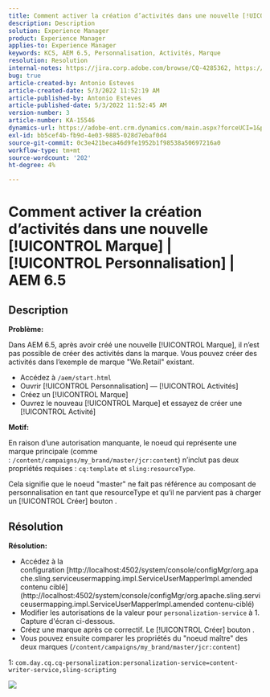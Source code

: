 ```yaml
---
title: Comment activer la création d’activités dans une nouvelle [!UICONTROL Marque] | [!UICONTROL Personnalisation] | AEM 6.5
description: Description
solution: Experience Manager
product: Experience Manager
applies-to: Experience Manager
keywords: KCS, AEM 6.5, Personnalisation, Activités, Marque
resolution: Resolution
internal-notes: https://jira.corp.adobe.com/browse/CQ-4285362, https://jira.corp.adobe.com/browse/CQ-4278366, https://daycare.day.com/content/home/ubs_cq/ubs_ch/fit_internet/214314.html#post0006
bug: true
article-created-by: Antonio Esteves
article-created-date: 5/3/2022 11:52:19 AM
article-published-by: Antonio Esteves
article-published-date: 5/3/2022 11:52:45 AM
version-number: 3
article-number: KA-15546
dynamics-url: https://adobe-ent.crm.dynamics.com/main.aspx?forceUCI=1&pagetype=entityrecord&etn=knowledgearticle&id=f1cba178-d7ca-ec11-a7b5-6045bd00db33
exl-id: bb5cef4b-fb9d-4e03-9885-028d7ebaf0d4
source-git-commit: 0c3e421beca46d9fe1952b1f98538a50697216a0
workflow-type: tm+mt
source-wordcount: '202'
ht-degree: 4%

---
```


# Comment activer la création d’activités dans une nouvelle [!UICONTROL Marque] | [!UICONTROL Personnalisation] | AEM 6.5

## Description


<b>Problème:</b>

Dans AEM 6.5, après avoir créé une nouvelle [!UICONTROL Marque], il n’est pas possible de créer des activités dans la marque. Vous pouvez créer des activités dans l’exemple de marque &quot;We.Retail&quot; existant.

- Accédez à `/aem/start.html`
- Ouvrir [!UICONTROL Personnalisation] — [!UICONTROL Activités]
- Créez un [!UICONTROL Marque]
- Ouvrez le nouveau [!UICONTROL Marque] et essayez de créer une [!UICONTROL Activité]




<b>Motif:</b>

En raison d’une autorisation manquante, le noeud qui représente une marque principale (comme : `/content/campaigns/my_brand/master/jcr:content`) n’inclut pas deux propriétés requises : `cq:template` et `sling:resourceType`.

Cela signifie que le noeud &quot;master&quot; ne fait pas référence au composant de personnalisation en tant que resourceType et qu’il ne parvient pas à charger un [!UICONTROL Créer] bouton .








## Résolution


<b>Résolution:</b>

- Accédez à la configuration [http://localhost:4502/system/console/configMgr/org.apache.sling.serviceusermapping.impl.ServiceUserMapperImpl.amended contenu ciblé](http://localhost:4502/system/console/configMgr/org.apache.sling.serviceusermapping.impl.ServiceUserMapperImpl.amended contenu-ciblé)
- Modifier les autorisations de la valeur pour `personalization-service` à 1. Capture d&#39;écran ci-dessous.
- Créez une marque après ce correctif. Le [!UICONTROL Créer] bouton .
- Vous pouvez ensuite comparer les propriétés du &quot;noeud maître&quot; des deux marques (`/content/campaigns/my_brand/master/jcr:content`)


1: `com.day.cq.cq-personalization:personalization-service=content-writer-service,sling-scripting`



![](https://adobe.sharepoint.com/sites/D365EntAttachments/knowledgearticle/How%20to%20enable%20creating%20Activities%20inside%20a%20new%20Brand%20-%20Personalization%20-%20AEM%206-5_19685F9AF794EA11A811000D3A303484/Activity_Brand_Create.jpg)

